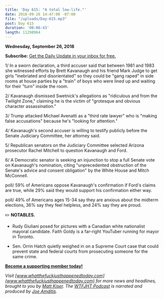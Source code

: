 ```yaml
---
title: 'Day 615: "A total low-life."'
date: 2018-09-26 14:47:00 -07:00
file: "/uploads/Day-615.mp3"
post: Day 615
duration: '00:06:43'
length: 11298964
---
```


**Wednesday, September 26, 2018**

**Subscribe:** [Get the Daily Update in your inbox for free. ](https://whatthefuckjusthappenedtoday.com/subscribe/)

1/ In a sworn declaration, a third accuser said that between 1981 and 1983 she witnessed efforts by Brett Kavanaugh and his friend Mark Judge to get girls "inebriated and disorientated" so they could be "gang raped" in side rooms at house parties by a "train" of boys who were lined up and waiting for their "turn" inside the room.

2/ Kavanaugh dismissed Swetnick's allegations as "ridiculous and from the Twilight Zone," claiming he is the victim of "grotesque and obvious character assassination."

3/ Trump attacked Michael Avenatti as a "third rate lawyer" who is "making false accusations" because he's "looking for attention."

4/ Kavanaugh's second accuser is willing to testify publicly before the Senate Judiciary Committee, her attorney said.

5/ Republican senators on the Judiciary Committee selected Arizona prosecutor Rachel Mitchell to question Kavanaugh and Ford.

6/ A Democratic senator is seeking an injunction to stop a full Senate vote on Kavanaugh's nomination, citing "unprecedented obstruction of the Senate's advice and consent obligation" by the White House and Mitch McConnell.

poll/ 59% of Americans oppose Kavanaugh's confirmation if Ford's claims are true, while 29% said they would support his confirmation either way.

poll/ 49% of Americans ages 15-34 say they are anxious about the midterm elections, 36% say they feel helpless, and 24% say they are proud.

✏️ **NOTABLES.**

* Rudy Giuliani posed for pictures with a Canadian white nationalist mayoral candidate. Faith Goldy is a far-right YouTuber running for mayor in Toronto.

* Sen. Orrin Hatch quietly weighed in on a Supreme Court case that could prevent state and federal courts from prosecuting someone for the same crime.

**[Become a supporting member today!](https://whatthefuckjusthappenedtoday.com/membership/?utm_source=2017\+Donors&utm_campaign=8dccd905d9-&utm_medium=email&utm_term=0_3bd36f654c-8dccd905d9-169730397)**

*Visit [www.whatthefuckjusthappenedtoday.com](www.whatthefuckjusthappenedtoday.com) for more news and headlines, brought to you by [Matt Kiser](https://twitter.com/Matt_Kiser). The [WTFJHT Podcast](https://whatthefuckjusthappenedtoday.com/podcasts/) is narrated and produced by [Joe Amditis](https://twitter.com/jsamditis).*